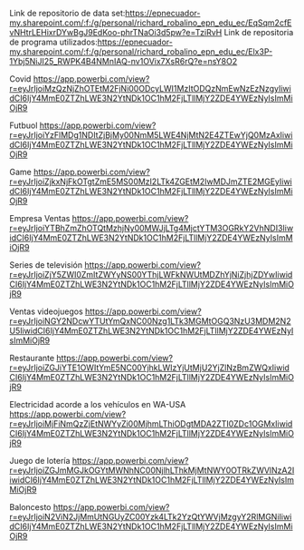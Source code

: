Link de repositorio de data set:https://epnecuador-my.sharepoint.com/:f:/g/personal/richard_robalino_epn_edu_ec/EqSqm2cfEvNHtrLEHixrDYwBgJ9EdKoo-phrTNaOi3d5pw?e=TziRvH
Link de repositoria de programa utilizados:https://epnecuador-my.sharepoint.com/:f:/g/personal/richard_robalino_epn_edu_ec/Elx3P-1Ybj5NiJI25_RWPK4B4NMnIAQ-nv1OVix7XsR6rQ?e=nsY8O2

Covid
https://app.powerbi.com/view?r=eyJrIjoiMzQzNjZhOTEtM2FjNi00ODcyLWI1MzItODQzNmEwNzEzNzgyIiwidCI6IjY4MmE0ZTZhLWE3N2YtNDk1OC1hM2FjLTllMjY2ZDE4YWEzNyIsImMiOjR9

Futbuol
https://app.powerbi.com/view?r=eyJrIjoiYzFlMDg1NDItZjBjMy00NmM5LWE4NjMtN2E4ZTEwYjQ0MzAxIiwidCI6IjY4MmE0ZTZhLWE3N2YtNDk1OC1hM2FjLTllMjY2ZDE4YWEzNyIsImMiOjR9 

Game
https://app.powerbi.com/view?r=eyJrIjoiZjkxNjFkOTgtZmE5MS00MzI2LTk4ZGEtM2IwMDJmZTE2MGEyIiwidCI6IjY4MmE0ZTZhLWE3N2YtNDk1OC1hM2FjLTllMjY2ZDE4YWEzNyIsImMiOjR9

Empresa Ventas
https://app.powerbi.com/view?r=eyJrIjoiYTBhZmZhOTQtMzhjNy00MWJjLTg4MjctYTM3OGRkY2VhNDI3IiwidCI6IjY4MmE0ZTZhLWE3N2YtNDk1OC1hM2FjLTllMjY2ZDE4YWEzNyIsImMiOjR9

Series de televisión
https://app.powerbi.com/view?r=eyJrIjoiZjY5ZWI0ZmItZWYyNS00YThjLWFkNWUtMDZhYjNiZjhjZDYwIiwidCI6IjY4MmE0ZTZhLWE3N2YtNDk1OC1hM2FjLTllMjY2ZDE4YWEzNyIsImMiOjR9

Ventas videojuegos
https://app.powerbi.com/view?r=eyJrIjoiNGY2NDcwYTUtYmQxNC00Nzg1LTk3MGMtOGQ3NzU3MDM2N2U5IiwidCI6IjY4MmE0ZTZhLWE3N2YtNDk1OC1hM2FjLTllMjY2ZDE4YWEzNyIsImMiOjR9

Restaurante
https://app.powerbi.com/view?r=eyJrIjoiZGJiYTE1OWItYmE5NC00YjhkLWIzYjUtMjU2YjZlNzBmZWQxIiwidCI6IjY4MmE0ZTZhLWE3N2YtNDk1OC1hM2FjLTllMjY2ZDE4YWEzNyIsImMiOjR9 
 
Electricidad acorde a los vehículos en WA-USA
https://app.powerbi.com/view?r=eyJrIjoiMjFiNmQzZjEtNWYyZi00MjhmLThiODgtMDA2ZTI0ZDc1OGMxIiwidCI6IjY4MmE0ZTZhLWE3N2YtNDk1OC1hM2FjLTllMjY2ZDE4YWEzNyIsImMiOjR9 
 
Juego de lotería
https://app.powerbi.com/view?r=eyJrIjoiZGJmMGJkOGYtMWNhNC00NjlhLThkMjMtNWY0OTRkZWVlNzA2IiwidCI6IjY4MmE0ZTZhLWE3N2YtNDk1OC1hM2FjLTllMjY2ZDE4YWEzNyIsImMiOjR9

Baloncesto
https://app.powerbi.com/view?r=eyJrIjoiN2ViN2JjMmUtNGUyZC00Yzk4LTk2YzQtYWVjMzgyY2RlMGNiIiwidCI6IjY4MmE0ZTZhLWE3N2YtNDk1OC1hM2FjLTllMjY2ZDE4YWEzNyIsImMiOjR9 
